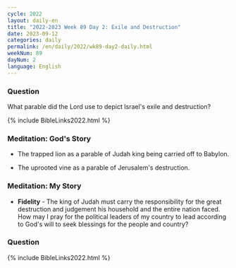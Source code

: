```yaml
---
cycle: 2022
layout: daily-en
title: "2022-2023 Week 89 Day 2: Exile and Destruction"
date: 2023-09-12
categories: daily
permalink: /en/daily/2022/wk89-day2-daily.html
weekNum: 89
dayNum: 2
language: English
---
```


### Question     
What parable did the Lord use to depict Israel's exile and destruction?

{% include BibleLinks2022.html %}

### Meditation: God's Story   
+ The trapped lion as a parable of Judah king being carried off to Babylon. 

+ The uprooted vine as a parable of Jerusalem's destruction. 

### Meditation: My Story   
+ **Fidelity** - The king of Judah must carry the responsibility for the great destruction and judgement his household and the entire nation faced. How may I pray for the political leaders of my country to lead according to God's will to seek blessings for the people and country? 

### Question     

{% include BibleLinks2022.html %}
